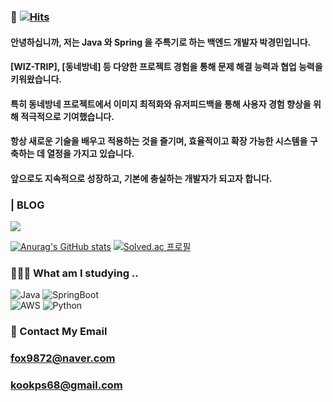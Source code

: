 ### 👋  [![Hits](https://hits.seeyoufarm.com/api/count/incr/badge.svg?url=https%3A%2F%2Fgithub.com%2Fkyungmin1221&count_bg=%2379C83D&title_bg=%23555555&icon=&icon_color=%23E7E7E7&title=hits&edge_flat=false)](https://hits.seeyoufarm.com)
#### 안녕하십니까, 저는 Java 와 Spring 을 주특기로 하는 백엔드 개발자 박경민입니다.

#### [WIZ-TRIP], [동네방네] 등 다양한 프로젝트 경험을 통해 문제 해결 능력과 협업 능력을 키워왔습니다.

#### 특히 동네방네 프로젝트에서 이미지 최적화와 유저피드백을 통해 사용자 경험 향상을 위해 적극적으로 기여했습니다.

#### 항상 새로운 기술을 배우고 적용하는 것을 즐기며, 효율적이고 확장 가능한 시스템을 구축하는 데 열정을 가지고 있습니다.

#### 앞으로도 지속적으로 성장하고, 기본에 충실하는 개발자가 되고자 합니다.


### | BLOG 
<a href="https://velog.io/@kyungmin" target="_blank"><img src="https://img.shields.io/badge/Velog-20C997?style=flat&logo=Velog&logoColor=white"/></a>



[![Anurag's GitHub stats](https://github-readme-stats.vercel.app/api?username=kyungmin1221)](https://github.com/kyungmin1221/github-readme-stats) [![Solved.ac
프로필](http://mazassumnida.wtf/api/v2/generate_badge?boj=kyungmin1221)](https://solved.ac/kyungmin1221)

### 🧑🏻‍💻 What am I studying ..

![Java](https://img.shields.io/badge/java-%23ED8B00.svg?style=for-the-badge&logo=openjdk&logoColor=white)
![SpringBoot](https://img.shields.io/badge/springboot-6DB33F?style=for-the-badge&logo=springboot&logoColor=white)   
![AWS](https://img.shields.io/badge/AWS-%23FF9900.svg?style=for-the-badge&logo=amazon-aws&logoColor=white)
![Python](https://img.shields.io/badge/python-3670A0?style=for-the-badge&logo=python&logoColor=ffdd54)



### 📩 Contact My Email
###  fox9872@naver.com
###  kookps68@gmail.com





